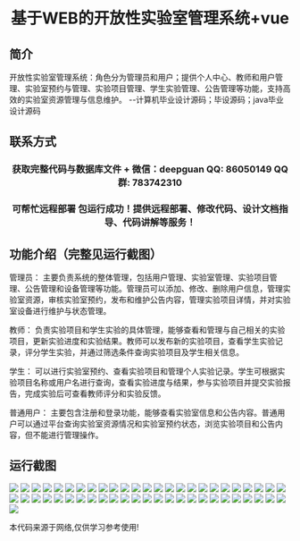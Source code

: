 <p><h1 align="center">基于WEB的开放性实验室管理系统+vue</h1></p>

## 简介
开放性实验室管理系统：角色分为管理员和用户；提供个人中心、教师和用户管理、实验室预约与管理、实验项目管理、学生实验管理、公告管理等功能，支持高效的实验室资源管理与信息维护。    --计算机毕业设计源码；毕设源码；java毕业设计源码


## 联系方式
<p><h3 align="center">获取完整代码与数据库文件 + 微信：deepguan QQ: 86050149 QQ群: 783742310</h3></p>
<p><h3 align="center">可帮忙远程部署 包运行成功！提供远程部署、修改代码、设计文档指导、代码讲解等服务！</h3></p>

## 功能介绍（完整见运行截图）
管理员： 主要负责系统的整体管理，包括用户管理、实验室管理、实验项目管理、公告管理和设备管理等功能。管理员可以添加、修改、删除用户信息，管理实验室资源，审核实验室预约，发布和维护公告内容，管理实验项目详情，并对实验室设备进行维护与状态管理。

教师： 负责实验项目和学生实验的具体管理，能够查看和管理与自己相关的实验项目，更新实验进度和实验结果。教师可以发布新的实验项目，查看学生实验记录，评分学生实验，并通过筛选条件查询实验项目及学生相关信息。

学生： 可以进行实验室预约、查看实验项目和管理个人实验记录。学生可根据实验项目名称或用户名进行查询，查看实验进度与结果，参与实验项目并提交实验报告，完成实验后可查看教师评分和实验反馈。

普通用户： 主要包含注册和登录功能，能够查看实验室信息和公告内容。普通用户可以通过平台查询实验室资源情况和实验室预约状态，浏览实验项目和公告内容，但不能进行管理操作。


## 运行截图
![](img/001.jpg)
![](img/002.jpg)
![](img/003.jpg)
![](img/004.jpg)
![](img/005.jpg)
![](img/006.jpg)
![](img/007.jpg)
![](img/008.jpg)
![](img/009.jpg)
![](img/010.jpg)
![](img/011.jpg)
![](img/012.jpg)
![](img/013.jpg)
![](img/014.jpg)
![](img/015.jpg)
![](img/016.jpg)
![](img/017.jpg)
![](img/018.jpg)
![](img/019.jpg)
![](img/020.jpg)
![](img/021.jpg)
![](img/022.jpg)
![](img/023.jpg)
![](img/024.jpg)
![](img/025.jpg)
![](img/026.jpg)
![](img/027.jpg)
![](img/028.jpg)
![](img/029.jpg)
![](img/030.jpg)
![](img/031.jpg)
![](img/032.jpg)
![](img/033.jpg)
![](img/034.jpg)
![](img/035.jpg)
![](img/036.jpg)
![](img/037.jpg)
![](img/038.jpg)
![](img/039.jpg)
![](img/040.jpg)
![](img/041.jpg)
![](img/042.jpg)
![](img/043.jpg)
![](img/044.jpg)
![](img/045.jpg)
![](img/046.jpg)
![](img/047.jpg)
![](img/048.jpg)
![](img/049.jpg)
![](img/050.jpg)
![](img/051.jpg)

<p>本代码来源于网络,仅供学习参考使用!</p>
